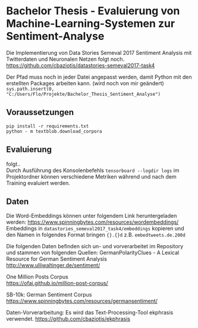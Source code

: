 # Bachelor Thesis - Evaluierung von Machine-Learning-Systemen zur Sentiment-Analyse

Die Implementierung von Data Stories Semeval 2017 Sentiment Analysis mit Twitterdaten und Neuronalen Netzen folgt noch. <br>
https://github.com/cbaziotis/datastories-semeval2017-task4

Der Pfad muss noch in jeder Datei angepasst werden, damit Python mit den erstellten Packages arbeiten kann. (wird noch von mir geändert)
`sys.path.insert(0, "C:/Users/Flo/Projekte/Bachelor_Thesis_Sentiment_Analyse")`

## Voraussetzungen
`pip install -r requirements.txt`
<br>
`python - m textblob.download_corpora`

## Evaluierung
folgt..<br>
Durch Ausführung des Konsolenbefehls `tensorboard --logdir logs` im Projektordner können verschiedene Metriken während und nach dem Training evaluiert werden.

## Daten
Die Word-Embeddings können unter folgendem Link heruntergeladen werden:
https://www.spinningbytes.com/resources/wordembeddings/
Embeddings in `datastories_semeval2017_task4/embeddings` kopieren und den Namen in folgendes Format bringen `{}.{}d` z.B. `embedtweets.de.200d`

Die folgenden Daten befinden sich un- und vorverarbeitet im Repository und stammen von folgenden Quellen:
GermanPolarityClues - A Lexical Resource for German Sentiment Analysis <br>
http://www.ulliwaltinger.de/sentiment/

One Million Posts Corpus <br>
https://ofai.github.io/million-post-corpus/

SB-10k: German Sentiment Corpus <br>
https://www.spinningbytes.com/resources/germansentiment/

Daten-Vorverarbeitung:
Es wird das Text-Processing-Tool ekphrasis verwendet.
https://github.com/cbaziotis/ekphrasis
